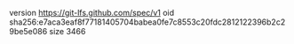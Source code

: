 version https://git-lfs.github.com/spec/v1
oid sha256:e7aca3eaf8f77181405704babea0fe7c8553c20fdc2812122396b2c29be5e086
size 3466
